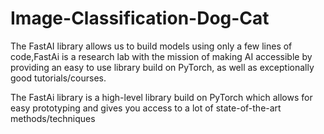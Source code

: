 # Image-Classification-Dog-Cat

The FastAI library allows us to build models using only a few lines of code,FastAi is a research lab with the mission of making AI accessible by providing an easy to use library build on PyTorch, as well as exceptionally good tutorials/courses.

The FastAi library is a high-level library build on PyTorch which allows for easy prototyping and gives you access to a lot of state-of-the-art methods/techniques

